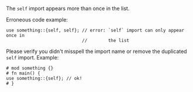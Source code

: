 The `self` import appears more than once in the list.

Erroneous code example:

```compile_fail,E0430
use something::{self, self}; // error: `self` import can only appear once in
                             //        the list
```

Please verify you didn't misspell the import name or remove the duplicated
`self` import. Example:

```
# mod something {}
# fn main() {
use something::{self}; // ok!
# }
```
